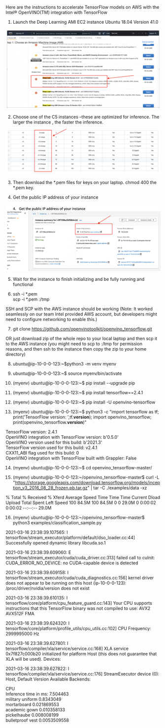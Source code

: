Here are the instructions to accelerate TensorFlow models on AWS with the Intel® OpenVINO(TM) integration with TensorFlow  


1.	Launch the Deep Learning AMI EC2 instance Ubuntu 18.04 Version 41.0

<p align="center">
  <img src="images/AWS_image_1.png" >
</p>


2.	Choose one of the C5 instances –these are optimized for inference. The larger the instance , the faster the inference. 

<p align="center">
  <img src="images/AWS_Image_2.png" >
</p>


3.	Then download the *.pem files for keys on your laptop. 
chmod 400 the *.pem key.  

4.	Get the public IP address of your instance 

<p align="center">
  <img src="images/AWS_image_3.png" >
</p>


5.	Wait for the instance to finish initializing and be fully running and functional 

6.	ssh -i *.pem <IP-addr-of-your-instance>  
scp -i *.pem  <source-file> <IP-addr-of-your-instance>:/tmp

SSH and SCP with the AWS instance should be working (Note: It worked seamlessly on our team Intel provided AWS account, but developers might need to configure networking to enable this.)

7.	git clone  https://github.com/openvinotoolkit/openvino_tensorflow.git

OR just download zip of the whole repo to your local laptop and then scp it to the AWS instance (you might need to scp to :/tmp for permission reasons, and then ssh to the instance then copy the zip to your home directory)

8.	ubuntu@ip-10-0-0-123:~$python3 -m venv myenv

9.	ubuntu@ip-10-0-0-123:~$ source myenv/bin/activate

10.	(myenv) ubuntu@ip-10-0-0-123:~$ pip install --upgrade pip

11.	(myenv) ubuntu@ip-10-0-0-123:~$ pip install tensorflow==2.4.1

12.	(myenv) ubuntu@ip-10-0-0-123:~$ pip install -U openvino-tensorflow

13.	(myenv) ubuntu@ip-10-0-0-123:~$ python3 -c "import tensorflow as tf; print('TensorFlow version: ',tf.__version__); import openvino_tensorflow; print(openvino_tensorflow.__version__)" 

TensorFlow version:  2.4.1  
OpenVINO integration with TensorFlow version: b'0.5.0'  
OpenVINO version used for this build: b'2021.3'  
TensorFlow version used for this build: v2.4.1  
CXX11_ABI flag used for this build: 0  
OpenVINO integration with TensorFlow built with Grappler: False

14.	(myenv) ubuntu@ip-10-0-0-123:~$ cd openvino_tensorflow-master/

15.	(myenv) ubuntu@ip-10-0-0-123:~/openvino_tensorflow-master$ curl -L "https://storage.googleapis.com/download.tensorflow.org/models/inception_v3_2016_08_28_frozen.pb.tar.gz" | tar -C ./examples/data -xz  

% Total    % Received % Xferd  Average Speed   Time    Time     Time  Current
                                 Dload  Upload   Total   Spent    Left  Speed
100 84.5M  100 84.5M    0     0  29.0M      0  0:00:02  0:00:02 --:--:-- 29.0M


16.	(myenv) ubuntu@ip-10-0-0-123:~/openvino_tensorflow-master$ python3 examples/classification_sample.py 

2021-03-16 23:38:39.107565: I tensorflow/stream_executor/platform/default/dso_loader.cc:44] Successfully opened dynamic library libcuda.so.1

2021-03-16 23:38:39.609060: E tensorflow/stream_executor/cuda/cuda_driver.cc:313] failed call to cuInit: CUDA_ERROR_NO_DEVICE: no CUDA-capable device is detected

2021-03-16 23:38:39.609158: I tensorflow/stream_executor/cuda/cuda_diagnostics.cc:156] kernel driver does not appear to be running on this host (ip-10-0-0-123): /proc/driver/nvidia/version does not exist

2021-03-16 23:38:39.610135: I tensorflow/core/platform/cpu_feature_guard.cc:143] Your CPU supports instructions that this TensorFlow binary was not compiled to use: AVX2 AVX512F FMA

2021-03-16 23:38:39.624320: I tensorflow/core/platform/profile_utils/cpu_utils.cc:102] CPU Frequency: 2999995000 Hz

2021-03-16 23:38:39.627801: I tensorflow/compiler/xla/service/service.cc:168] XLA service 0x7f827c000b20 initialized for platform Host (this does not guarantee that XLA will be used). Devices:

2021-03-16 23:38:39.627822: I tensorflow/compiler/xla/service/service.cc:176]   StreamExecutor device (0): Host, Default Version
Available Backends:

CPU  
Inference time in ms: 7.504463  
military uniform 0.8343049  
mortarboard 0.021869553  
academic gown 0.010358133  
pickelhaube 0.008008199  
bulletproof vest 0.0053509558  

